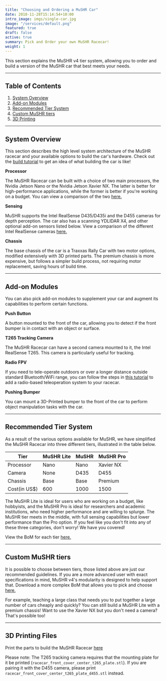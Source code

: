```yaml
---
title: "Choosing and Ordering a MuSHR Car"
date: 2018-11-28T15:14:54+10:00
intro_image: imgs/single-car.jpg
image: "/services/default.png"
featured: true
draft: false
active: true
summary: Pick and Order your own MuSHR Racecar!
weight: 1
---
```


This section explains the MuSHR v4 tier system, allowing you to order and build a version of the MuSHR car that best meets your needs.

___
## Table of Contents

1. [System Overview](#system-overview)
2. [Add-on Modules](#add-on-modules)
3. [Recommended Tier System](#recommended-tier-system)
4. [Custom MuSHR tiers](#custom-mushr-tiers)
5. [3D Printing](#3d-printing-files)

___
## System Overview

This section describes the high level system architecture of the MuSHR racecar and your available options to build the car's hardware. Check out the [build tutorial](/hardware/build_instructions) to get an idea of what building the car is like!

**Processor**

The MuSHR Racecar can be built with a choice of two main processors, the Nvidia Jetson Nano or the Nvidia Jetson Xavier NX. The latter is better for high-performance applications, while the former is better if you're working on a budget. You can view a comparison of the two [here.](https://www.seeedstudio.com/blog/2020/06/04/nvidia-jetson-nano-and-jetson-xavier-nx-comparison-specifications-benchmarking-container-demos-and-custom-model-inference/)

**Sensing**

MuSHR supports the Intel RealSense D435/D435i and the D455 cameras for depth perception. The car also has a scanning YDLIDAR X4, and other optional add-on sensors listed below. View a comparison of the different Intel RealSense cameras [here.](https://www.intelrealsense.com/compare-depth-cameras/)

**Chassis**

The base chassis of the car is a Traxxas Rally Car with two motor options, modified extensively with 3D printed parts. The premium chassis is more expensive, but follows a simpler build process, not requiring motor replacement, saving hours of build time.

___
## Add-on Modules 

You can also pick add-on modules to supplement your car and augment its capabilities to perform certain functions.

**Push Button**

A button mounted to the front of the car, allowing you to detect if the front bumper is in contact with an object or surface.

**T265 Tracking Camera**

The MuSHR Racecar can have a second camera mounted to it, the Intel RealSense T265. This camera is particularly useful for tracking.

**Radio FPV**

If you need to tele-operate outdoors or over a longer distance outside standard Bluetooth/WiFi range, you can follow the steps in [this tutorial](/tutorials/radio_fpv) to add a radio-based teleoperation system to your racecar.

**Pushing Bumper**

You can mount a 3D-Printed bumper to the front of the car to perform object manipulation tasks with the car.

___
## Recommended Tier System

As a result of the various options available for MuSHR, we have simplified the MuSHR Racecar into three different tiers, illustrated in the table below. 

|Tier|MuSHR Lite|MuSHR|MuSHR Pro|
|---|---|---|---|
|Processor|Nano|Nano|Xavier NX|
|Camera|None|D435|D455|
|Chassis|Base|Base|Premium|
|Cost(in US$)|600|1000|1500|

The MuSHR Lite is ideal for users who are working on a budget, like hobbyists, and the MuSHR Pro is ideal for researchers and academic institutions, who need higher performance and are willing to splurge. The MuSHR tier meets in the middle, with full sensing capabilities but lower performance than the Pro option. If you feel like you don't fit into any of these three categories, don't worry! We have you covered!

View the BoM for each tier [here.](https://drive.google.com/drive/u/0/folders/16W87UDGpQzQ6qNMEg5fsjf7EAaYmL_GP)
___
## Custom MuSHR tiers

It is possible to choose between tiers, those listed above are just our recommended guidelines. If you are a more advanced user with exact specifications in mind, MuSHR v4's modularity is designed to help support that. Download a more complex BoM that allows you to pick and choose [here.](https://docs.google.com/spreadsheets/d/1Nad3odSet0OVKBTEJDXue9xp8m6JX1xA/edit?usp=drive_web&ouid=117747822978217793476&rtpof=true)

For example, teaching a large class that needs you to put together a large number of cars cheaply and quickly? You can still build a MuSHR Lite with a premium chassis! Want to use the Xavier NX but you don't need a camera? That's possible too!

___
## 3D Printing Files

Print the parts to build the MuSHR Racecar [here](https://github.com/prl-mushr/mushr_cad/tree/master/v3/stl)

Please note: The T265 tracking camera requires that the mounting plate for it be printed (`racecar_front_cover_center_t265_plate.stl`). If you are pairing it with the D455 camera, please print `racecar_front_cover_center_t265_plate_d455.stl` instead.